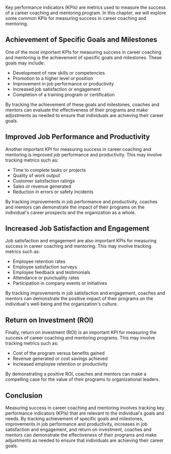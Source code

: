 
Key performance indicators (KPIs) are metrics used to measure the success of a career coaching and mentoring program. In this chapter, we will explore some common KPIs for measuring success in career coaching and mentoring.

Achievement of Specific Goals and Milestones
--------------------------------------------

One of the most important KPIs for measuring success in career coaching and mentoring is the achievement of specific goals and milestones. These goals may include:

* Development of new skills or competencies
* Promotion to a higher level or position
* Improvement in job performance or productivity
* Increased job satisfaction or engagement
* Completion of a training program or certification

By tracking the achievement of these goals and milestones, coaches and mentors can evaluate the effectiveness of their programs and make adjustments as needed to ensure that individuals are achieving their career goals.

Improved Job Performance and Productivity
-----------------------------------------

Another important KPI for measuring success in career coaching and mentoring is improved job performance and productivity. This may involve tracking metrics such as:

* Time to complete tasks or projects
* Quality of work output
* Customer satisfaction ratings
* Sales or revenue generated
* Reduction in errors or safety incidents

By tracking improvements in job performance and productivity, coaches and mentors can demonstrate the impact of their programs on the individual's career prospects and the organization as a whole.

Increased Job Satisfaction and Engagement
-----------------------------------------

Job satisfaction and engagement are also important KPIs for measuring success in career coaching and mentoring. This may involve tracking metrics such as:

* Employee retention rates
* Employee satisfaction surveys
* Employee feedback and testimonials
* Attendance or punctuality rates
* Participation in company events or initiatives

By tracking improvements in job satisfaction and engagement, coaches and mentors can demonstrate the positive impact of their programs on the individual's well-being and the organization's culture.

Return on Investment (ROI)
--------------------------

Finally, return on investment (ROI) is an important KPI for measuring the success of career coaching and mentoring programs. This may involve tracking metrics such as:

* Cost of the program versus benefits gained
* Revenue generated or cost savings achieved
* Increased employee retention or productivity

By demonstrating a positive ROI, coaches and mentors can make a compelling case for the value of their programs to organizational leaders.

Conclusion
----------

Measuring success in career coaching and mentoring involves tracking key performance indicators (KPIs) that are relevant to the individual's goals and needs. By tracking achievement of specific goals and milestones, improvements in job performance and productivity, increases in job satisfaction and engagement, and return on investment, coaches and mentors can demonstrate the effectiveness of their programs and make adjustments as needed to ensure that individuals are achieving their career goals.
